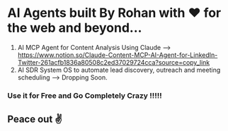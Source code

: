 # AI Agents built By Rohan with ❤️ for the web and beyond...
1. AI MCP Agent for Content Analysis Using Claude  --> https://www.notion.so/Claude-Content-MCP-AI-Agent-for-LinkedIn-Twitter-261acfb1836a80508c2ed37029724cca?source=copy_link
2. AI SDR System OS to automate lead discovery, outreach and meeting scheduling --> Dropping Soon.

### Use it for Free and Go Completely Crazy !!!!!
## Peace out ✌️
